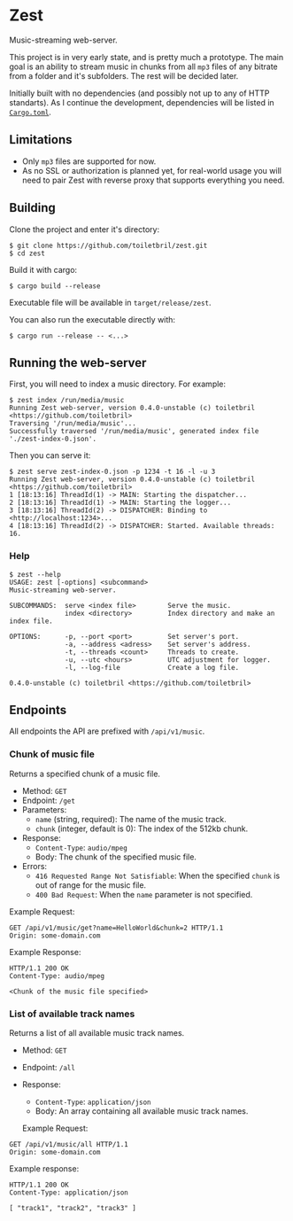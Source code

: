 # Zest

Music-streaming web-server.

This project is in very early state, and is pretty much a prototype. The main goal is an ability to stream music in chunks from all `mp3` files of any bitrate from a folder and it's subfolders. The rest will be decided later.

Initially built with no dependencies (and possibly not up to any of HTTP standarts). As I continue the development, dependencies will be listed in [`Cargo.toml`](./Cargo.toml).

## Limitations
- Only `mp3` files are supported for now.
- As no SSL or authorization is planned yet, for real-world usage you will need to pair Zest with reverse proxy that supports everything you need.

## Building

Clone the project and enter it's directory:
```console
$ git clone https://github.com/toiletbril/zest.git
$ cd zest
```

Build it with cargo:
```console
$ cargo build --release
```

Executable file will be available in `target/release/zest`.

You can also run the executable directly with:
```console
$ cargo run --release -- <...>
```

## Running the web-server

First, you will need to index a music directory. For example:
```console
$ zest index /run/media/music
Running Zest web-server, version 0.4.0-unstable (c) toiletbril <https://github.com/toiletbril>
Traversing '/run/media/music'...
Successfully traversed '/run/media/music', generated index file './zest-index-0.json'.
```

Then you can serve it:
```console
$ zest serve zest-index-0.json -p 1234 -t 16 -l -u 3
Running Zest web-server, version 0.4.0-unstable (c) toiletbril <https://github.com/toiletbril>
1 [18:13:16] ThreadId(1) -> MAIN: Starting the dispatcher...
2 [18:13:16] ThreadId(1) -> MAIN: Starting the logger...
3 [18:13:16] ThreadId(2) -> DISPATCHER: Binding to <http://localhost:1234>...
4 [18:13:16] ThreadId(2) -> DISPATCHER: Started. Available threads: 16.
```

### Help

```console
$ zest --help
USAGE: zest [-options] <subcommand>
Music-streaming web-server.

SUBCOMMANDS:  serve <index file>     	Serve the music.
              index <directory>      	Index directory and make an index file.

OPTIONS:      -p, --port <port>      	Set server's port.
              -a, --address <adress> 	Set server's address.
              -t, --threads <count>  	Threads to create.
              -u, --utc <hours>      	UTC adjustment for logger.
              -l, --log-file         	Create a log file.

0.4.0-unstable (c) toiletbril <https://github.com/toiletbril>
```

## Endpoints

All endpoints the API are prefixed with `/api/v1/music`.

### Chunk of music file

Returns a specified chunk of a music file.

- Method: `GET`
- Endpoint: `/get`
- Parameters:
  - `name` (string, required): The name of the music track.
  - `chunk` (integer, default is 0): The index of the 512kb chunk.
- Response:
  - `Content-Type`: `audio/mpeg`
  - Body: The chunk of the specified music file.
- Errors:
  - `416 Requested Range Not Satisfiable`: When the specified `chunk` is out of range for the music file.
  - `400 Bad Request`: When the `name` parameter is not specified.

Example Request:
```http
GET /api/v1/music/get?name=HelloWorld&chunk=2 HTTP/1.1
Origin: some-domain.com
```

Example Response:
```http
HTTP/1.1 200 OK
Content-Type: audio/mpeg

<Chunk of the music file specified>
```

### List of available track names
Returns a list of all available music track names.

- Method: `GET`
- Endpoint: `/all`
- Response:
    - `Content-Type`: `application/json`
    - Body: An array containing all available music track names.

  Example Request:
```http
GET /api/v1/music/all HTTP/1.1
Origin: some-domain.com
```

Example response:
```http
HTTP/1.1 200 OK
Content-Type: application/json

[ "track1", "track2", "track3" ]
```
